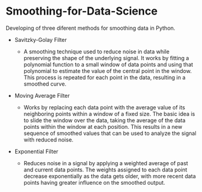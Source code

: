 # Smoothing-for-Data-Science

Developing of three diferent methods for smoothing data in Python.


* Savitzky-Golay Filter

  * A smoothing technique used to reduce noise in data while preserving the shape of the underlying signal. It works by fitting a polynomial function to a small window of data points and using that polynomial to estimate the value of the central point in the window. This process is repeated for each point in the data, resulting in a smoothed curve.

* Moving Average Filter

  * Works by replacing each data point with the average value of its neighboring points within a window of a fixed size. The basic idea is to slide the window over the data, taking the average of the data points within the window at each position. This results in a new sequence of smoothed values that can be used to analyze the signal with reduced noise. 

* Exponential Filter

  * Reduces noise in a signal by applying a weighted average of past and current data points. The weights assigned to each data point decrease exponentially as the data gets older, with more recent data points having greater influence on the smoothed output.
